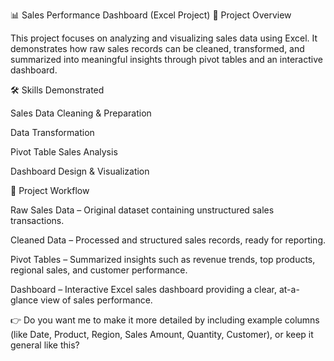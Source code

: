 📊 Sales Performance Dashboard (Excel Project)
📖 Project Overview

This project focuses on analyzing and visualizing sales data using Excel. It demonstrates how raw sales records can be cleaned, transformed, and summarized into meaningful insights through pivot tables and an interactive dashboard.

🛠️ Skills Demonstrated

Sales Data Cleaning & Preparation

Data Transformation

Pivot Table Sales Analysis

Dashboard Design & Visualization

📂 Project Workflow

Raw Sales Data – Original dataset containing unstructured sales transactions.

Cleaned Data – Processed and structured sales records, ready for reporting.

Pivot Tables – Summarized insights such as revenue trends, top products, regional sales, and customer performance.

Dashboard – Interactive Excel sales dashboard providing a clear, at-a-glance view of sales performance.

👉 Do you want me to make it more detailed by including example columns (like Date, Product, Region, Sales Amount, Quantity, Customer), or keep it general like this?
